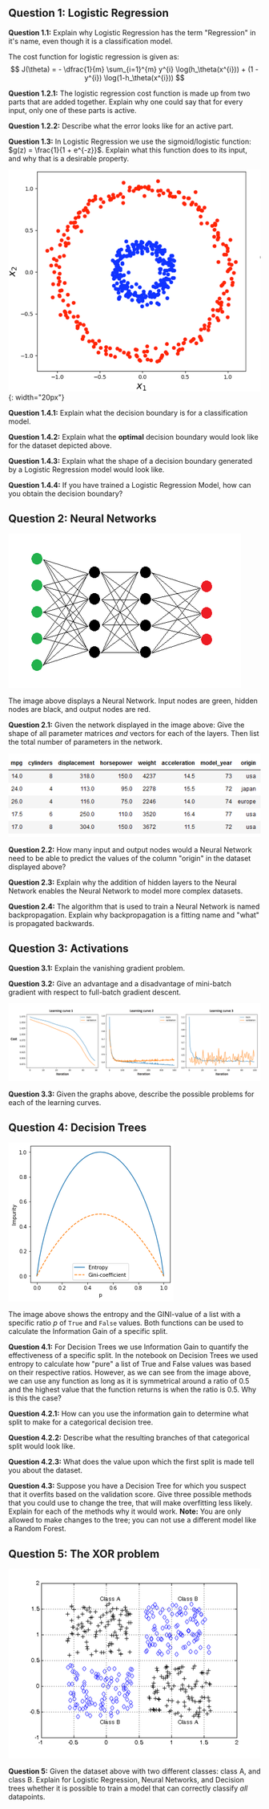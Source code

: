 ## Question 1: Logistic Regression
**Question 1.1:** Explain why Logistic Regression has the term "Regression" in it's name, even though it is a classification model.

The cost function for logistic regression is given as:
$$
J(\theta) = - \dfrac{1}{m} \sum_{i=1}^{m} y^{i} \log(h_\theta(x^{i})) + (1 - y^{i}) \log(1-h_\theta(x^{i}))
$$

**Question 1.2.1:** The logistic regression cost function is made up from two parts that are added together. Explain why one could say that for every input, only one of these parts is active.

**Question 1.2.2:** Describe what the error looks like for an active part.

**Question 1.3:** In Logistic Regression we use the sigmoid/logistic function: $g(z) = \frac{1}{1 + e^{-z}}$. Explain what this function does to its input, and why that is a desirable property.

![target.png](target.png){: width="20px"}

**Question 1.4.1:** Explain what the decision boundary is for a classification model.

**Question 1.4.2:** Explain what the **optimal** decision boundary would look like for the dataset depicted above.

**Question 1.4.3:** Explain what the shape of a decision boundary generated by a Logistic Regression model would look like.

**Question 1.4.4:** If you have trained a Logistic Regression Model, how can you obtain the decision boundary?

## Question 2: Neural Networks

![network.png](network.png)

The image above displays a Neural Network. Input nodes are green, hidden nodes are black, and output nodes are red.

**Question 2.1:** Given the network displayed in the image above: Give the shape of all parameter matrices *and* vectors for each of the layers. Then list the total number of parameters in the network.

![data.png](data.png)

**Question 2.2:** How many input and output nodes would a Neural Network need to be able to predict the values of the column "origin" in the dataset displayed above?

**Question 2.3:** Explain why the addition of hidden layers to the Neural Network enables the Neural Network to model more complex datasets.

**Question 2.4:** The algorithm that is used to train a Neural Network is named backpropagation. Explain why backpropagation is a fitting name and "what" is propagated backwards.

## Question 3: Activations

**Question 3.1:** Explain the vanishing gradient problem.

**Question 3.2:** Give an advantage and a disadvantage of mini-batch gradient with respect to full-batch gradient descent.

![learning_curve.png](learning_curve.png)

**Question 3.3:** Given the graphs above, describe the possible problems for each of the learning curves.

## Question 4: Decision Trees

![image_entropy_gini.png](image_entropy_gini.png)

The image above shows the entropy and the GINI-value of a list with a specific ratio $p$ of `True` and `False` values. Both functions can be used to calculate the Information Gain of a specific split.

**Question 4.1:** For Decision Trees we use Information Gain to quantify the effectiveness of a specific split. In the notebook on Decision Trees we used entropy to calculate how "pure" a list of True and False values was based on their respective ratios. However, as we can see from the image above, we can use any function as long as it is symmetrical around a ratio of 0.5 and the highest value that the function returns is when the ratio is 0.5. Why is this the case?

**Question 4.2.1:** How can you use the information gain to determine what split to make for a categorical decision tree.

**Question 4.2.2:** Describe what the resulting branches of that categorical split would look like.

**Question 4.2.3:** What does the value upon which the first split is made tell you about the dataset.

**Question 4.3:** Suppose you have a Decision Tree for which you suspect that it overfits based on the validation score. Give three possible methods that you could use to change the tree, that will make overfitting less likely. Explain for each of the methods why it would work. **Note:** You are only allowed to make changes to the tree; you can not use a different model like a Random Forest.

## Question 5: The XOR problem

![xor.png](xor.png)

**Question 5:** Given the dataset above with two different classes: class A, and class B. Explain for Logistic Regression, Neural Networks, and Decision trees whether it is possible to train a model that can correctly classify _all_ datapoints.
